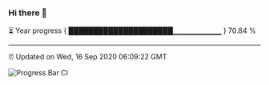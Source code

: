 ### Hi there 👋

⏳ Year progress { █████████████████████▁▁▁▁▁▁▁▁▁ } 70.84 %

---

⏰ Updated on Wed, 16 Sep 2020 06:09:22 GMT

![Progress Bar CI](https://github.com/liununu/liununu/workflows/Progress%20Bar%20CI/badge.svg)
